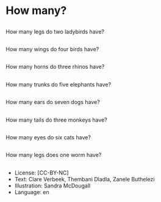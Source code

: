 # How many?

##
How many legs do two
ladybirds have?

##
How many wings do
four birds have?

##
How many horns do
three rhinos have?

##
How many trunks do
five elephants have?

##
How many ears do
seven dogs have?

##
How many tails do
three monkeys have?

##
How many eyes do six
cats have?

##
How many legs does
one worm have?

##
* License: [CC-BY-NC]
* Text: Clare Verbeek, Thembani Dladla, Zanele Buthelezi
* Illustration: Sandra McDougall
* Language: en
